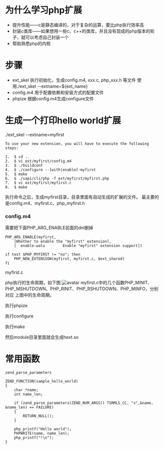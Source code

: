 # 为什么学习php扩展
 
 * 提升性能——c是静态编译的，对于复杂的运算，要比php执行效率高
 * 封装c类库——如果想用一些c、c++的类库，并且没有现成的php版本的轮子，就可以考虑自己封装一个
 * 帮助熟悉php的内核 

# 步骤
* ext_skel 
执行初始化，生成config.m4, xxx.c, php_xxx.h 等文件
使用./ext_skel --extname=${ext_name}
* config.m4 
用于配置依赖和安装方式的配置文件
* phpize
根据config.m4生成configure文件

# 生成一个打印hello world扩展
./ext_skel --extname=myfirst

```
To use your new extension, you will have to execute the following steps:

1.  $ cd ..
2.  $ vi ext/myfirst/config.m4
3.  $ ./buildconf
4.  $ ./configure --[with|enable]-myfirst
5.  $ make
6.  $ ./sapi/cli/php -f ext/myfirst/myfirst.php
7.  $ vi ext/myfirst/myfirst.c
8.  $ make
```
执行命令之后，生成myfirst目录，目录里面有自动生成的扩展的文件。
最主要的是config.m4、myfirst.c、php_myfirst.h

### config.m4
需要把下面PHP_ARG_ENABLE前面的dnl删掉

```
PHP_ARG_ENABLE(myfirst,
    [Whether to enable the "myfirst" extension],
    [  enable-walu        Enable "myfirst" extension support])

if test $PHP_MYFIRST != "no"; then
    PHP_NEW_EXTENSION(myfirst, myfirst.c, $ext_shared)
fi
```

myfirst.c

php执行的生命周期，如下图
![avatar](http://www.php-internals.com/images/book/chapt02/02-01-01-cgi-lift-cycle.png)
myfirst.c中的几个函数PHP_MINIT、PHP_MSHUTDOWN、PHP_RINIT、PHP_RSHUTDOWN、PHP_MINFO，分别对应
上图中的生命周期。

执行phpize

执行configure

执行make

然后module目录里面就会生成hext.so


# 常用函数
```
zend_parse_parameters

ZEND_FUNCTION(sample_hello_world)
{
    char *name;
    int name_len;
 
    if (zend_parse_parameters(ZEND_NUM_ARGS() TSRMLS_CC, "s",&name, &name_len) == FAILURE)
    {
        RETURN_NULL();
    }
	
    php_printf("Hello world");
    PHPWRITE(name, name_len);
    php_printf("!\n");
}

```

 
